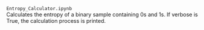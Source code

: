 `Entropy_Calculator.ipynb`  
Calculates the entropy of a binary sample containing 0s and 1s. If verbose is True, the calculation process is printed. 
